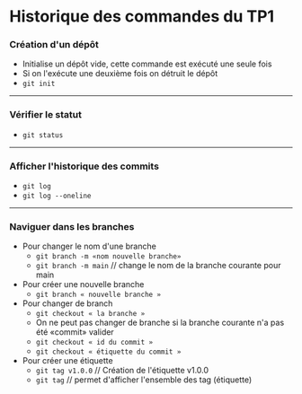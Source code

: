 # Historique des commandes du TP1

### Création d'un dépôt

- Initialise un dépôt vide, cette commande est exécuté une seule fois
- Si on l'exécute une deuxième fois on détruit le dépôt
- `git init`

---

### Vérifier le statut 
- `git status`
---
### Afficher l'historique des commits
- `git log`
- `git log --oneline`
---
### Naviguer dans les branches
- Pour changer le nom d'une branche
    - `git branch -m «nom nouvelle branche»`
    - `git branch -m main`  // change le nom de la branche courante pour main
- Pour créer une nouvelle branche
    - `git branch « nouvelle branche »`
- Pour changer de branch 
    - `git checkout « la branche »`
    - On ne peut pas changer de branche si la branche courante n'a pas été «commit» valider 
    - `git checkout « id du commit »`
    - `git checkout « étiquette du commit »`   
- Pour créer une étiquette
    - `git tag v1.0.0` // Création de l'étiquette v1.0.0
    - `git tag` // permet d'afficher l'ensemble des tag (étiquette)   
